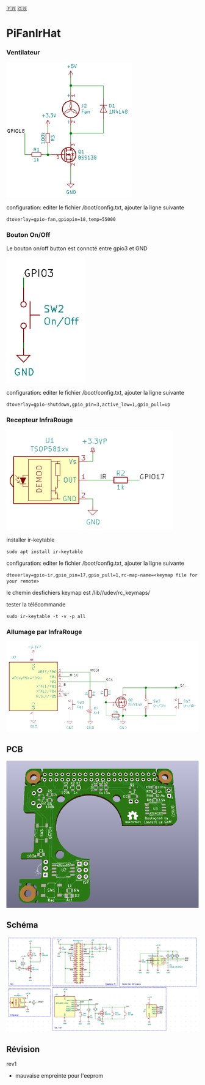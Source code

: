 [:fr:](LISEZMOI.md) [:uk:](README.md)

# PiFanIrHat

### Ventilateur

![](img/fan.PNG)

configuration: editer le fichier /boot/config.txt, ajouter la ligne suivante

    dtoverlay=gpio-fan,gpiopin=18,temp=55000

### Bouton On/Off

Le bouton on/off button est conncté entre gpio3 et GND

![](img/OnOff.PNG)

configuration: editer le fichier /boot/config.txt, ajouter la ligne suivante

    dtoverlay=gpio-shutdown,gpio_pin=3,active_low=1,gpio_pull=up

### Recepteur InfraRouge


![](img/IR.PNG)

installer ir-keytable

    sudo apt install ir-keytable

configuration: editer le fichier /boot/config.txt, ajouter la ligne suivante

    dtoverlay=gpio-ir,gpio_pin=17,gpio_pull=1,rc-map-name=<keymap file for your remote>

le chemin desfichiers keymap est /lib//udev/rc_keymaps/

tester la télécommande

    sudo ir-keytable -t -v -p all

### Allumage par InfraRouge

![](img/Attiny85.PNG)

## PCB
![](img/3D.PNG)

## Schéma
![](img/sch.PNG)


## Révision
rev1
- mauvaise empreinte pour l'eeprom
